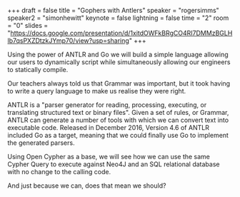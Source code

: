 +++
draft = false
title = "Gophers with Antlers"
speaker = "rogersimms"
speaker2 = "simonhewitt"
keynote = false
lightning = false
time = "2"
room = "0"
slides = "https://docs.google.com/presentation/d/1xitdOWFkBRgCO4RI7DMMzBGLHlb7qsPXZDtzkJYmp70/view?usp=sharing"
+++

Using the power of ANTLR and Go we will build a simple language allowing our users to dynamically script while simultaneously allowing our engineers to statically compile. 

Our teachers always told us that Grammar was important, but it took having to write a query language to make us realise they were right.

ANTLR is a "parser generator for reading, processing, executing, or translating structured text or binary files". Given a set of rules, or Grammar, ANTLR can generate a number of tools with which we can convert text into executable code. Released in December 2016, Version 4.6 of ANTLR included Go as a target, meaning that we could finally use Go to implement the generated parsers.

Using Open Cypher as a base, we will see how we can use the same Cypher Query to execute against Neo4J and an SQL relational database with no change to the calling code.

And just because we can, does that mean we should?